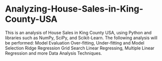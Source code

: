 # Analyzing-House-Sales-in-King-County-USA
This is an analysis of House Sales in King County USA, using Python and libraries such as NumPy, SciPy, and Scikit-Learn. The following analysis will be performed: Model Evaluation Over-fitting, Under-fitting and Model Selection Ridge Regression Grid Search Linear Regressing, Multiple Linear Regression and more Data Analysis Techniques.
